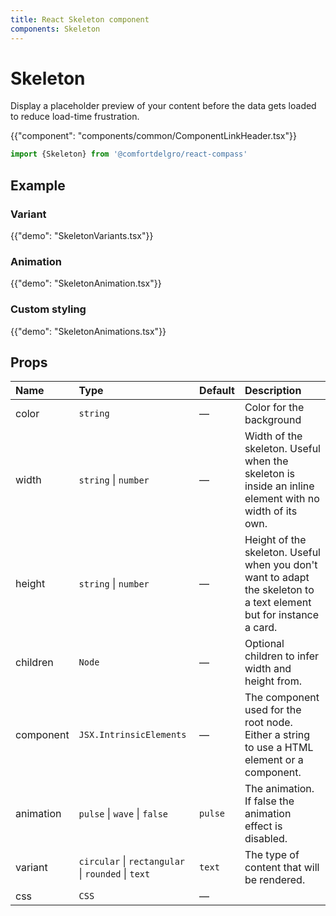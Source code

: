 ```yaml
---
title: React Skeleton component
components: Skeleton
---
```


# Skeleton

<p class="description">Display a placeholder preview of your content before the data gets loaded to reduce load-time frustration.</p>

{{"component": "components/common/ComponentLinkHeader.tsx"}}

```jsx
import {Skeleton} from '@comfortdelgro/react-compass'
```


## Example

### Variant

{{"demo": "SkeletonVariants.tsx"}}

### Animation

{{"demo": "SkeletonAnimation.tsx"}}

### Custom styling

{{"demo": "SkeletonAnimations.tsx"}}

## Props

| Name      | Type                                               | Default | Description                                                                                                         |
| :-------- | :------------------------------------------------- | :------ | :------------------------------------------------------------------------------------------------------------------ |
| color     | `string`                                           | —       | Color for the background                                                                                            |
| width     | `string` \| `number`                               | —       | Width of the skeleton. Useful when the skeleton is inside an inline element with no width of its own.               |
| height    | `string` \| `number`                               | —       | Height of the skeleton. Useful when you don't want to adapt the skeleton to a text element but for instance a card. |
| children  | `Node`                                             | —       | Optional children to infer width and height from.                                                                   |
| component | `JSX.IntrinsicElements`                            | —       | The component used for the root node. Either a string to use a HTML element or a component.                         |
| animation | `pulse` \| `wave` \| `false`                       | `pulse` | The animation. If false the animation effect is disabled.                                                           |
| variant   | `circular` \| `rectangular` \| `rounded` \| `text` | `text`  | The type of content that will be rendered.                                                                          |
| css       | `CSS`                                              | —       |                                                                                                                     |
